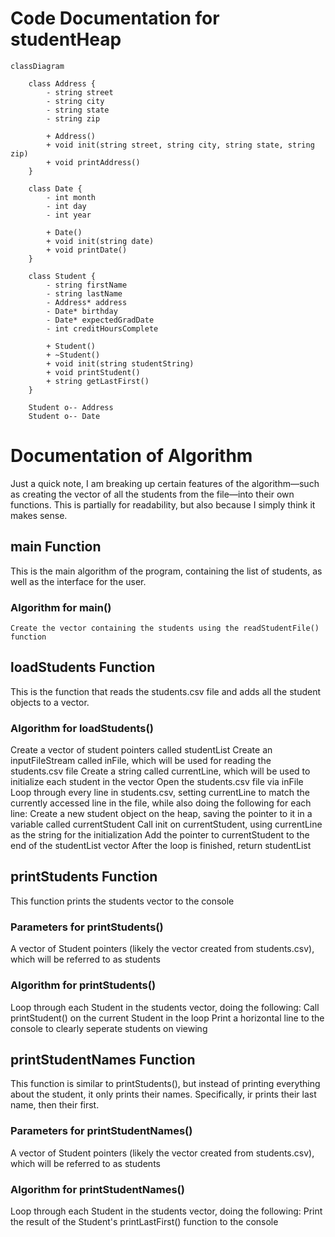 # Code Documentation for studentHeap

```mermaid
classDiagram

    class Address {    
        - string street
        - string city
        - string state
        - string zip

        + Address()
        + void init(string street, string city, string state, string zip)
        + void printAddress()
    }

    class Date {
        - int month
        - int day
        - int year

        + Date()
        + void init(string date)
        + void printDate()
    }

    class Student {
        - string firstName
        - string lastName
        - Address* address
        - Date* birthday
        - Date* expectedGradDate
        - int creditHoursComplete

        + Student()
        + ~Student()
        + void init(string studentString)
        + void printStudent()
        + string getLastFirst() 
    }

    Student o-- Address
    Student o-- Date

```

# Documentation of Algorithm
Just a quick note, I am breaking up certain features of the algorithm—such as creating the vector of all the students from the file—into their own functions. This is partially for readability, but also because I simply think it makes sense.

## main Function
This is the main algorithm of the program, containing the list of students, as well as the interface for the user.
### Algorithm for main()
    Create the vector containing the students using the readStudentFile() function

## loadStudents Function
This is the function that reads the students.csv file and adds all the student objects to a vector.
### Algorithm for loadStudents()
Create a vector of student pointers called studentList
Create an inputFileStream called inFile, which will be used for reading the students.csv file
Create a string called currentLine, which will be used to initialize each student in the vector
Open the students.csv file via inFile
Loop through every line in students.csv, setting currentLine to match the currently accessed line in the file, while also doing the following for each line:
    Create a new student object on the heap, saving the pointer to it in a variable called currentStudent
    Call init on currentStudent, using currentLine as the string for the initialization
    Add the pointer to currentStudent to the end of the studentList vector
After the loop is finished, return studentList

## printStudents Function
This function prints the students vector to the console
### Parameters for printStudents()
A vector of Student pointers (likely the vector created from students.csv), which will be referred to as students
### Algorithm for printStudents()
Loop through each Student in the students vector, doing the following:
    Call printStudent() on the current Student in the loop
    Print a horizontal line to the console to clearly seperate students on viewing

## printStudentNames Function
This function is similar to printStudents(), but instead of printing everything about the student, it only prints their names. Specifically, ir prints their last name, then their first.
### Parameters for printStudentNames()
A vector of Student pointers (likely the vector created from students.csv), which will be referred to as students
### Algorithm for printStudentNames()
Loop through each Student in the students vector, doing the following:
    Print the result of the Student's printLastFirst() function to the console
